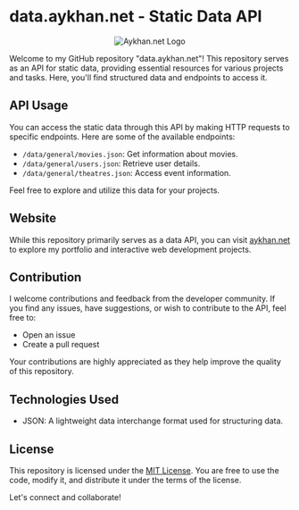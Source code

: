 
# data.aykhan.net - Static Data API

<div align="center">
  <img src="https://media.aykhan.net/assets/logos/aykhannet.ico" alt="Aykhan.net Logo">
</div>

Welcome to my GitHub repository "data.aykhan.net"! This repository serves as an API for static data, providing essential resources for various projects and tasks. Here, you'll find structured data and endpoints to access it.

## API Usage

You can access the static data through this API by making HTTP requests to specific endpoints. Here are some of the available endpoints:

- `/data/general/movies.json`: Get information about movies.
- `/data/general/users.json`: Retrieve user details.
- `/data/general/theatres.json`: Access event information.

Feel free to explore and utilize this data for your projects.

## Website

While this repository primarily serves as a data API, you can visit [aykhan.net](https://aykhan.net) to explore my portfolio and interactive web development projects.

## Contribution

I welcome contributions and feedback from the developer community. If you find any issues, have suggestions, or wish to contribute to the API, feel free to:

- Open an issue
- Create a pull request

Your contributions are highly appreciated as they help improve the quality of this repository.

## Technologies Used

- JSON: A lightweight data interchange format used for structuring data.

## License

This repository is licensed under the [MIT License](LICENSE). You are free to use the code, modify it, and distribute it under the terms of the license.

Let's connect and collaborate!
